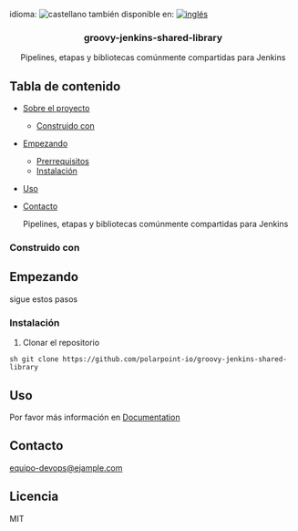 <!-- multilang from README.md




NO MODIFIQUE ESTE ARCHIVO. FUE GENERADO AUTOMÁTICAMENTE POR multilang.js




-->
<!--multilang buttons-->

idioma: ![castellano](https://raw.githubusercontent.com/codenautas/multilang/master/img/lang-es.png)
también disponible en:
[![inglés](https://raw.githubusercontent.com/codenautas/multilang/master/img/lang-en.png)](README.md)


<h3 align="center">groovy-jenkins-shared-library</h3>

  <p align="center">
    Pipelines, etapas y bibliotecas comúnmente compartidas para Jenkins 
    <br />
  </p>

## Tabla de contenido

* [Sobre el proyecto](#about-the-project)
  * [Construido con ](#built-with)
* [Empezando](#getting-started)
  * [Prerrequisitos](#prerequisites)
  * [Instalación](#installation)
* [Uso](#usage)
* [Contacto](#contact)


    Pipelines, etapas y bibliotecas comúnmente compartidas para Jenkins 

### Construido con 



## Empezando 

sigue estos pasos

### Instalación 

1. Clonar el repositorio 
```
sh git clone https://github.com/polarpoint-io/groovy-jenkins-shared-library
```

## Uso

Por favor más información en [Documentation](https://ejemplo.com)
## Contacto  
equipo-devops@ejample.com


## Licencia


MIT
